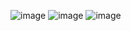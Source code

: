 ![image](https://github.com/user-attachments/assets/96a65f5b-0d49-4e94-af81-e01bd5eb1259)
![image](https://github.com/user-attachments/assets/315640a0-1d78-440c-b78a-e4eb791a510a)
![image](https://github.com/user-attachments/assets/12d230b5-1f73-4a42-9828-16d40e81cf62)
